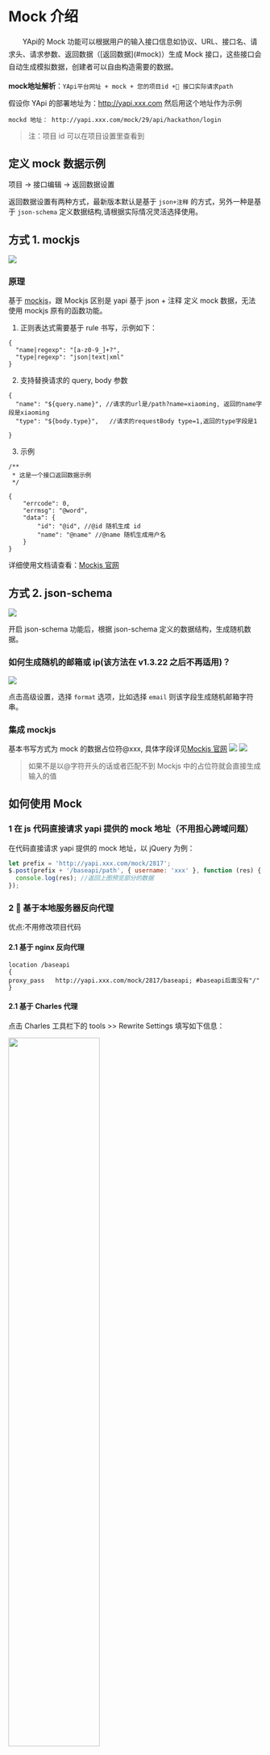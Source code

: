 # Mock 介绍

 <p style='text-indent:2em;line-height:1.8em'>YApi的 Mock 功能可以根据用户的输入接口信息如协议、URL、接口名、请求头、请求参数、返回数据（[返回数据](#mock)）生成 Mock 接口，这些接口会自动生成模拟数据，创建者可以自由构造需要的数据。 </p>
 
 **mock地址解析**：`YApi平台网址 + mock + 您的项目id + 接口实际请求path`

假设你 YApi 的部署地址为：http://yapi.xxx.com 然后用这个地址作为示例

    mockd 地址： http://yapi.xxx.com/mock/29/api/hackathon/login

> 注：项目 id 可以在项目设置里查看到

## 定义 mock 数据示例

项目 -> 接口编辑 -> 返回数据设置

返回数据设置有两种方式，最新版本默认是基于 `json+注释` 的方式，另外一种是基于 `json-schema` 定义数据结构,请根据实际情况灵活选择使用。

## 方式 1. mockjs

<img src="./images/usage/mock-demo.jpg" />

### 原理

基于 [mockjs](http://mockjs.com)，跟 Mockjs 区别是 yapi 基于 json + 注释 定义 mock 数据，无法使用 mockjs 原有的函数功能。

1. 正则表达式需要基于 rule 书写，示例如下：

```
{
  "name|regexp": "[a-z0-9_]+?",
  "type|regexp": "json|text|xml"
}

```

2. 支持替换请求的 query, body 参数

```
{
  "name": "${query.name}", //请求的url是/path?name=xiaoming, 返回的name字段是xiaoming
  "type": "${body.type}",   //请求的requestBody type=1,返回的type字段是1

}

```

3. 示例

```
/**
 * 这是一个接口返回数据示例
 */

{
    "errcode": 0,
    "errmsg": "@word",
    "data": {
        "id": "@id", //@id 随机生成 id
        "name": "@name" //@name 随机生成用户名
    }
}

```

详细使用文档请查看：<a href="http://mockjs.com/examples.html" target="_blank">Mockjs 官网</a>

## 方式 2. json-schema

<img src="./images/usage/json-schema-demo.jpg" />

开启 json-schema 功能后，根据 json-schema 定义的数据结构，生成随机数据。

### 如何生成随机的邮箱或 ip(该方法在 v1.3.22 之后不再适用)？

<img src="./images/usage/json-schema-mock.jpg" />

点击高级设置，选择 `format` 选项，比如选择 `email` 则该字段生成随机邮箱字符串。

### 集成 mockjs

基本书写方式为 mock 的数据占位符@xxx, 具体字段详见<a href="http://mockjs.com/examples.html" target="_blank">Mockjs 官网</a>
<img src="./images/schema-mock-2.png" />
<img src="./images/schema-mock-1.png" />

> 如果不是以@字符开头的话或者匹配不到 Mockjs 中的占位符就会直接生成输入的值

## 如何使用 Mock

### 1 在 js 代码直接请求 yapi 提供的 mock 地址（不用担心跨域问题）

在代码直接请求 yapi 提供的 mock 地址，以 jQuery 为例：

```javascript
let prefix = 'http://yapi.xxx.com/mock/2817';
$.post(prefix + '/baseapi/path', { username: 'xxx' }, function (res) {
  console.log(res); //返回上图预览部分的数据
});
```

### 2  基于本地服务器反向代理

优点:不用修改项目代码

#### 2.1 基于 nginx 反向代理

```nginx
location /baseapi
{
proxy_pass   http://yapi.xxx.com/mock/2817/baseapi; #baseapi后面没有"/"
}
```

#### 2.1 基于 Charles 代理

点击 Charles 工具栏下的 tools >> Rewrite Settings 填写如下信息：

<img src="./images/charles.png" width="60%" />

## mock 请求严格模式

版本 v1.3.22 新增 mock 接口请求字段参数验证功能，具体使用方法如下：

1. 打开 项目 -> 设置 开启 mock 严格模式
2. 针对 query, form 中设置的必须字段会进行必填校验
   <img src="./images/mock-strice.png"/>

3. 针对 req_body_type 是 json schema 格式的数据进行校验

<img src="./images/mock-strice3.png"/>
<img src="./images/mock-strice2.png"/>
